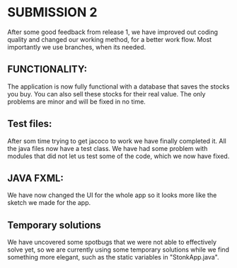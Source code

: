 # SUBMISSION 2

After some good feedback from release 1, we have improved out coding quality and changed  our working method, for a better work flow. Most importantly we use branches, when its needed. 
## FUNCTIONALITY:
The application is now fully functional with a database that saves the stocks you buy. You can also sell these stocks for their real value. The only problems are minor and will be fixed in no time.

## Test files:
After som time trying to get jacoco to work we have finally completed it. All the java files now have a test class. We have had some problem with modules that did not let us test some of the code, which we now have fixed.

## JAVA FXML:
We have now changed the UI for the whole app so it looks more like the sketch we made for the app.

## Temporary solutions
We have uncovered some spotbugs that we were not able to effectively solve yet, so we are currently using some temporary solutions while we find something more elegant, such as the static variables in "StonkApp.java". 